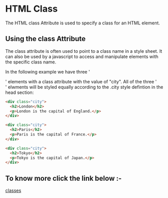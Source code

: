 # HTML Class

The HTML class Attribute is used to specify a class for an HTML element.

## Using the class Attribute

The class attribute is often used to point to a class name in a style sheet. It can also be used by a javascript to access and manipulate elements with the specific class name.

In the following example we have three '<div>' elements with a class attribute with the value of "city". All of the three '<div>' elwments will be styled equally according to the .city style defintion in the head section:

```html
<div class="city">
  <h2>London</h2>
  <p>London is the capital of England.</p>
</div>

<div class="city">
  <h2>Paris</h2>
  <p>Paris is the capital of France.</p>
</div>

<div class="city">
  <h2>Tokyo</h2>
  <p>Tokyo is the capital of Japan.</p>
</div>
```
## To know more click the link below :-

[classes](https://github.com/mohammedyaseen2211/--Markdown-Course/tree/master/HTML%20TUTORIAL/HTML%20Classes)